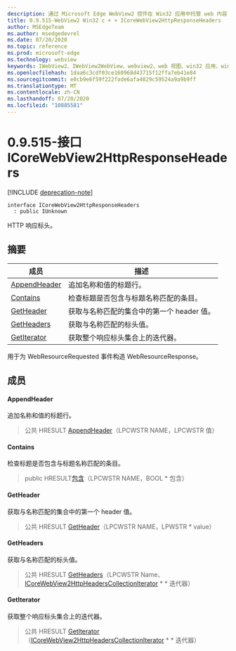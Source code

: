 ```yaml
---
description: 通过 Microsoft Edge WebView2 控件在 Win32 应用中托管 web 内容
title: 0.9.515-WebView2 Win32 c + + ICoreWebView2HttpResponseHeaders
author: MSEdgeTeam
ms.author: msedgedevrel
ms.date: 07/20/2020
ms.topic: reference
ms.prod: microsoft-edge
ms.technology: webview
keywords: IWebView2、IWebView2WebView、webview2、web 视图、win32 应用、win32、edge、ICoreWebView2、ICoreWebView2Controller、浏览器控件、边缘 html
ms.openlocfilehash: 1daa6c3cdf03ce160968d43715f12ffa7eb41e84
ms.sourcegitcommit: e0cb9e6f59f222fade6afa4829c59524a9a9b9ff
ms.translationtype: MT
ms.contentlocale: zh-CN
ms.lasthandoff: 07/20/2020
ms.locfileid: "10885581"
---
```

# 0.9.515-接口 ICoreWebView2HttpResponseHeaders 

[!INCLUDE [deprecation-note](../../includes/deprecation-note.md)]

```
interface ICoreWebView2HttpResponseHeaders
  : public IUnknown
```

HTTP 响应标头。

## 摘要

 成员                        | 描述
--------------------------------|---------------------------------------------
[AppendHeader](#appendheader) | 追加名称和值的标题行。
[Contains](#contains) | 检查标题是否包含与标题名称匹配的条目。
[GetHeader](#getheader) | 获取与名称匹配的集合中的第一个 header 值。
[GetHeaders](#getheaders) | 获取与名称匹配的标头值。
[GetIterator](#getiterator) | 获取整个响应标头集合上的迭代器。

用于为 WebResourceRequested 事件构造 WebResourceResponse。

## 成员

#### AppendHeader 

追加名称和值的标题行。

> 公共 HRESULT [AppendHeader](#appendheader)（LPCWSTR NAME，LPCWSTR 值）

#### Contains 

检查标题是否包含与标题名称匹配的条目。

> public HRESULT[包含](#contains)（LPCWSTR NAME，BOOL * 包含）

#### GetHeader 

获取与名称匹配的集合中的第一个 header 值。

> 公共 HRESULT [GetHeader](#getheader)（LPCWSTR NAME，LPWSTR * value）

#### GetHeaders 

获取与名称匹配的标头值。

> 公共 HRESULT [GetHeaders](#getheaders)（LPCWSTR Name、 [ICoreWebView2HttpHeadersCollectionIterator](icorewebview2httpheaderscollectioniterator.md) * * 迭代器）

#### GetIterator 

获取整个响应标头集合上的迭代器。

> 公共 HRESULT [GetIterator](#getiterator)（[ICoreWebView2HttpHeadersCollectionIterator](icorewebview2httpheaderscollectioniterator.md) * * 迭代器）

